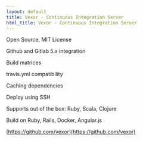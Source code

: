 ```yaml
---
layout: default
title: Vexor - Continuous Integration Server
html_title: Vexor - Continuous Integration Server
---
```


Open Source, MIT License

Github and Gitlab 5.x integration

Build matrices

travis.yml compatibility

Caching dependencies

Deploy using SSH

Supports out of the box: Ruby, Scala, Clojure

Build on Ruby, Rails, Docker, Angular.js

[https://github.com/vexor](https://github.com/vexor)
